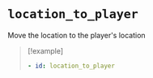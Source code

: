 # `location_to_player`

Move the location to the player's location

> [!example]
> ```yaml
> - id: location_to_player
> ```
